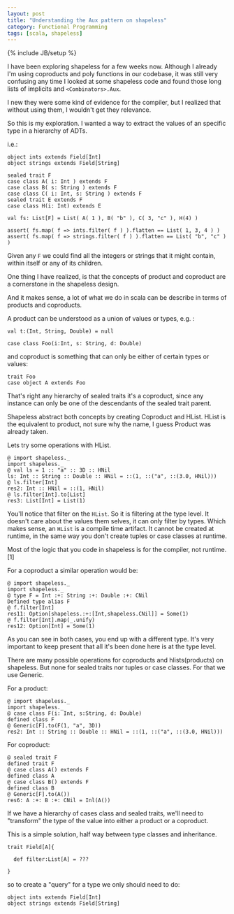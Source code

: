 ```yaml
---
layout: post
title: "Understanding the Aux pattern on shapeless"
category: Functional Programming
tags: [scala, shapeless]
---
```

{% include JB/setup %}

I have been exploring shapeless for a few weeks now. Although I already I'm using coproducts and poly functions in our codebase, it was still very confusing any time I looked at some shapeless code and found those long lists of implicits and `<Combinators>.Aux`.

I new they were some kind of evidence for the compiler, but I realized that without using them, I wouldn't get they relevance.

So this is my exploration. I wanted a way to extract the values of an specific type in a hierarchy of ADTs.

i.e.:

    object ints extends Field[Int]
    object strings extends Field[String]

    sealed trait F
    case class A( i: Int ) extends F
    case class B( s: String ) extends F
    case class C( i: Int, s: String ) extends F
    sealed trait E extends F
    case class H(i: Int) extends E

    val fs: List[F] = List( A( 1 ), B( "b" ), C( 3, "c" ), H(4) )

    assert( fs.map( f => ints.filter( f ) ).flatten == List( 1, 3, 4 ) )
    assert( fs.map( f => strings.filter( f ) ).flatten == List( "b", "c" ) )


Given any `F`  we could find all the integers or strings that it might contain, within itself or any of its children.

One thing I have realized, is that the concepts of product and coproduct are a cornerstone in the shapeless design.

And it makes sense, a lot of what we do in scala can be describe in terms of products and coproducts.

A product can be understood as a union of values or types, e.g. :


    val t:(Int, String, Double) = null

    case class Foo(i:Int, s: String, d: Double)


and coproduct is something that can only be either of certain types or values:

```
trait Foo
case object A extends Foo
```



That's right any hierarchy of sealed traits it's a coproduct, since any instance can only be one of the descendants of the sealed trait parent.

Shapeless abstract both concepts by creating Coproduct and HList. HList is the equivalent to product, not sure why the name, I guess Product was already taken.

Lets try some operations with HList.


    @ import shapeless._
    import shapeless._
    @ val ls = 1 :: "a" :: 3D :: HNil
    ls: Int :: String :: Double :: HNil = ::(1, ::("a", ::(3.0, HNil)))
    @ ls.filter[Int]
    res2: Int :: HNil = ::(1, HNil)
    @ ls.filter[Int].to[List]
    res3: List[Int] = List(1)


You'll notice that filter on the `HList`. So it is filtering at the type level. It doesn't care about the values them selves, it can only filter by types. Which makes sense, an `HList` is a compile time artifact. It cannot be created at runtime, in the same way you don't create tuples or case classes at runtime.

Most of the logic that you code in shapeless is for the compiler, not runtime.[1]

For a coproduct a similar operation would be:


    @ import shapeless._
    import shapeless._
    @ type F = Int :+: String :+: Double :+: CNil
    Defined type alias F
    @ f.filter[Int]
    res11: Option[shapeless.:+:[Int,shapeless.CNil]] = Some(1)
    @ f.filter[Int].map(_.unify)
    res12: Option[Int] = Some(1)

As you can see in both cases, you end up with a different type. It's very important to keep present that all it's been done here is at the type level.

There are many possible operations for coproducts and hlists(products) on shapeless. But none for sealed traits nor tuples or case classes. For that we use Generic.

For a product:

    @ import shapeless._
    import shapeless._
    @ case class F(i: Int, s:String, d: Double)
    defined class F
    @ Generic[F].to(F(1, "a", 3D))
    res2: Int :: String :: Double :: HNil = ::(1, ::("a", ::(3.0, HNil)))

For coproduct:

    @ sealed trait F
    defined trait F
    @ case class A() extends F
    defined class A
    @ case class B() extends F
    defined class B
    @ Generic[F].to(A())
    res6: A :+: B :+: CNil = Inl(A())

If we have a hierarchy of  cases class and sealed traits, we'll need to "transform" the type of the value into either a product or a coproduct.

This is a simple solution, half way between type classes and inheritance.

    trait Field[A]{

      def filter:List[A] = ???

    }


so to create a "query" for a type we only should need to do:

    object ints extends Field[Int]
    object strings extends Field[String]
